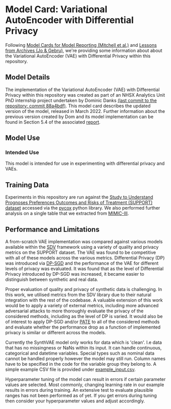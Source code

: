 # Model Card: Variational AutoEncoder with Differential Privacy

Following [Model Cards for Model Reporting (Mitchell et al.)](https://arxiv.org/abs/1810.03993) and [Lessons from
Archives (Jo & Gebru)](https://arxiv.org/pdf/1912.10389.pdf), we're providing some information about about the Variational AutoEncoder (VAE) with Differential Privacy within this repository.

## Model Details

The implementation of the Variational AutoEncoder (VAE) with Differential Privacy within this repository was created as part of an NHSX Analytics Unit PhD internship project undertaken by Dominic Danks [(last commit to the repository: commit 88a4bdf)](https://github.com/nhsx/SynthVAE/commit/88a4bdf613f538af45834f22d38e52312cfe24c5). This model card describes the updated version of the model, released in March 2022.  Further information about the previous version created by Dom and its model implementation can be found in Section 5.4 of the associated [report](./reports/report.pdf).

## Model Use

### Intended Use

This model is intended for use in experimenting with differential privacy and VAEs.

## Training Data

Experiments in this repository are run against the [Study to Understand Prognoses Preferences Outcomes and Risks of Treatment (SUPPORT) dataset](https://biostat.app.vumc.org/wiki/Main/SupportDesc) accessed via the [pycox](https://github.com/havakv/pycox) python library. We also performed further analysis on a single table that we extracted from [MIMIC-III](https://physionet.org/content/mimiciii/1.4/).

## Performance and Limitations

A from-scratch VAE implementation was compared against various models available within the [SDV](https://sdv.dev/) framework using a variety of quality and privacy metrics on the SUPPORT dataset. The VAE was found to be competitive with all of these models across the various metrics. Differential Privacy (DP) was introduced via [DP-SGD](https://dl.acm.org/doi/10.1145/2976749.2978318) and the performance of the VAE for different levels
of privacy was evaluated. It was found that as the level of Differential Privacy introduced by
DP-SGD was increased, it became easier to distinguish between synthetic and real data.

Proper evaluation of quality and privacy of synthetic data is challenging. In this work, we
utilised metrics from the SDV library due to their natural integration with the rest of the codebase.
A valuable extension of this work would be to apply a variety of external metrics, including
more advanced adversarial attacks to more thoroughly evaluate the privacy of the considered methods,
including as the level of DP is varied. It would also be of interest to apply DP-SGD and/or
[PATE](https://arxiv.org/pdf/1610.05755.pdf) to all of the considered methods and evaluate
whether the performance drop as a function of implemented privacy is similar or different
across the models.

Currently the SynthVAE model only works for data which is 'clean'. I.e data that has no missingness or NaNs within its input. It can handle continuous, categorical and datetime variables. Special types such as nominal data cannot be handled properly however the model may still run. Column names have to be specified in the code for the variable group they belong to. A simple example CSV file is provided under [example_input.csv](./example_input.csv).

Hyperparameter tuning of the model can result in errors if certain parameter values are selected. Most commonly, changing learning rate in our example results in errors during training. An extensive test to evaluate plausible ranges has not been performed as of yet. If you get errors during tuning then consider your hyperparameter values and adjust accordingly.
